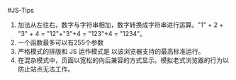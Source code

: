 #JS-Tips

1. 加法从左往右，数字与字符串相加，数字转换成字符串进行运算。"1" + 2 + "3" + 4 = "12"+"3"+4 = "123"+4 = "1234"。
1. 一个函数最多可以有255个参数
1. 严格模式的排版和 JS 运作模式是 以该浏览器支持的最高标准运行。
1. 在混杂模式中，页面以宽松的向后兼容的方式显示。模拟老式浏览器的行为以防止站点无法工作。